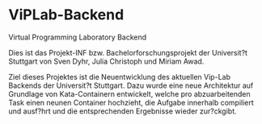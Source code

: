 # ViPLab-Backend
 Virtual Programming Laboratory Backend

Dies ist das Projekt-INF bzw. Bachelorforschungsprojekt der Universit?t Stuttgart von Sven Dyhr, Julia Christoph und Miriam Awad.

Ziel dieses Projektes ist die Neuentwicklung des aktuellen Vip-Lab Backends der Universit?t Stuttgart.
Dazu wurde eine neue Architektur auf Grundlage von Kata-Containern entwickelt, welche pro abzuarbeitenden Task einen neunen Container hochzieht, die Aufgabe innerhalb compiliert und ausf?hrt und die entsprechenden Ergebnisse wieder zur?ckgibt. 
